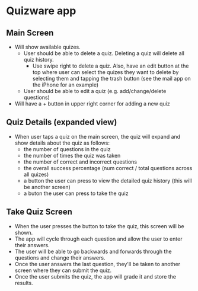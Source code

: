 # Quizware app

## Main Screen
* Will show available quizes.
  * User should be able to delete a quiz. Deleting a quiz will delete all quiz history.
    * Use swipe right to delete a quiz. Also, have an edit button at the top
      where user can select the quizes they want to delete by selecting them and tapping
      the trash button (see the mail app on the iPhone for an example) 
  * User should be able to edit a quiz (e.g. add/change/delete questions)
* Will have a + button in upper right corner for adding a new quiz

## Quiz Details (expanded view)
* When user taps a quiz on the main screen, the quiz will expand and show details about the quiz as follows:
  * the number of questions in the quiz
  * the number of times the quiz was taken
  * the number of correct and incorrect questions
  * the overall success percentage (num correct / total questions across all quizes)
  * a button the user can press to view the detailed quiz history (this will be another screen)
  * a buton the user can press to take the quiz

## Take Quiz Screen
* When the user presses the button to take the quiz, this screen will be shown.
* The app will cycle through each question and allow the user to enter their answers.
* The user will be able to go backwards and forwards through the questions and change their answers.
* Once the user answers the last question, they'll be taken to another screen where they can
  submit the quiz.
* Once the user submits the quiz, the app will grade it and store the results. 
